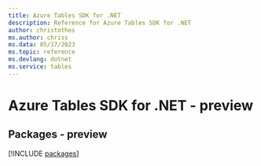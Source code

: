 ```yaml
---
title: Azure Tables SDK for .NET
description: Reference for Azure Tables SDK for .NET
author: christothes
ms.author: chriss
ms.data: 05/17/2023
ms.topic: reference
ms.devlang: dotnet
ms.service: tables
---
```

# Azure Tables SDK for .NET - preview
## Packages - preview
[!INCLUDE [packages](tables-index.md)]